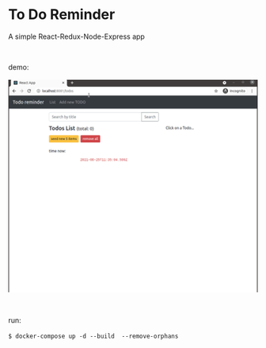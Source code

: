 # To Do Reminder<br>

A simple React-Redux-Node-Express app


<br>

demo:<br><br>
<img src="demo.gif" >

<br>

run:<br>

`$ docker-compose up -d --build  --remove-orphans`


